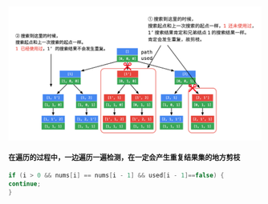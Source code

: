 ![img_1.png](img_1.png)

#### 在遍历的过程中，一边遍历一遍检测，在一定会产生重复结果集的地方剪枝



```java
if (i > 0 && nums[i] == nums[i - 1] && used[i - 1]==false) {
continue;
}
```